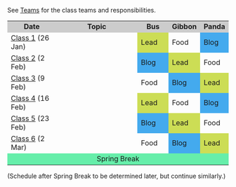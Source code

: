 See [Teams](/teams) for the class teams and responsibilities.

<table>
<tr bgcolor="#CCC"><td style="text-align:center" width="22%"><b>Date</b></td><td style="text-align:center"><b>Topic</b></td><td style="text-align:center" width="14%"><b>Bus</b></td><td style="text-align:center" width="14%"><b>Gibbon</b></td><td style="text-align:center" width=12%><b>Panda</b></td></tr>

<tr><td><a href="/class1">Class 1</a> (26 Jan)</td><td></td><td bgcolor="#CCDD55">Lead</td><td>Food</td><td bgcolor="#44AAEE">Blog</td></tr>
<tr><td><a href="/class2">Class 2</a> (2 Feb)</td><td></td><td bgcolor="#44AAEE">Blog</td><td bgcolor="#CCDD55">Lead</td><td>Food</td></tr>
<tr><td><a href="/class3">Class 3</a> (9 Feb)</td><td></td><td>Food</td><td bgcolor="#44AAEE">Blog</td><td bgcolor="#CCDD55">Lead</td></tr>
<tr><td><a href="/class4">Class 4</a> (16 Feb)</td><td></td><td bgcolor="#CCDD55">Lead</td><td>Food</td><td bgcolor="#44AAEE">Blog</td></tr>
<tr><td><A href="/class5">Class 5</a> (23 Feb)</td><td></td><td bgcolor="#44AAEE">Blog</td><td bgcolor="#CCDD55">Lead</td><td>Food</td></tr>
<tr><td><a href="/class6">Class 6</a> (2 Mar)</td><td></td><td>Food</td><td bgcolor="#44AAEE">Blog</td><td bgcolor="#CCDD55">Lead</td></tr>
<tr><td colapsn=5 bgcolor="#66EEAA" style="text-align:center" colspan=5>Spring Break</td></tr>
</table>

(Schedule after Spring Break to be determined later, but continue similarly.)